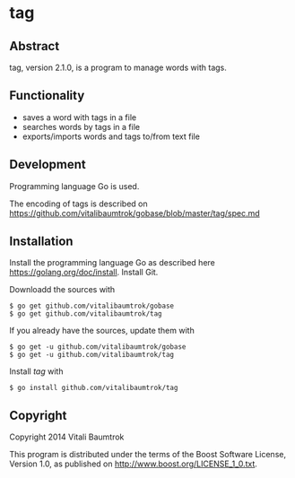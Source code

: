 # tag

## Abstract
tag, version 2.1.0, is a program to manage words with tags.

## Functionality
- saves a word with tags in a file
- searches words by tags in a file
- exports/imports words and tags to/from text file

## Development
Programming language Go is used.

The encoding of tags is described on <https://github.com/vitalibaumtrok/gobase/blob/master/tag/spec.md>

## Installation
Install the programming language Go as described here <https://golang.org/doc/install>. Install Git.

Downloadd the sources with

	$ go get github.com/vitalibaumtrok/gobase
	$ go get github.com/vitalibaumtrok/tag

If you already have the sources, update them with

	$ go get -u github.com/vitalibaumtrok/gobase
	$ go get -u github.com/vitalibaumtrok/tag

Install _tag_ with

	$ go install github.com/vitalibaumtrok/tag

## Copyright
Copyright 2014 Vitali Baumtrok

This program is distributed under the terms of the Boost Software License, Version 1.0, as published on <http://www.boost.org/LICENSE_1_0.txt>.